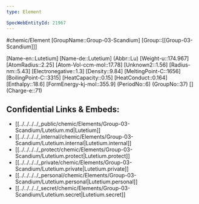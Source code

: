 ```yaml
---
type: Element

SpocWebEntityId: 21967
---
```

#chemic/Element 
[GroupName::Group-03-Scandium]
[Group::[[Group-03-Scandium]]]



[Name-en::Lutetium]
[Name-de::Lutetium]
(Abbr::Lu)
[Weight-u::174.967]
[AtomRadius::2.25]
[Atom-Vol-ccm-mol::17.78]
[Unknown2::1.56]
[Radius-nm::5.43]
[Electronegative::1.3]
[Density::9.84]
[MeltingPoint-C::1656]
[BoilingPoint-C::3315]
[HeatCapacity::0.15]
[HeatConduct::0.164]
[Enthalpy::18.6]
[FormEnergy-kj-mol::355.9]
(PeriodNo::6)
(GroupNo::37)
[]
(Charge-e::71)



## Confidential Links & Embeds: 
- [[../../../../_public/chemic/Elements/Group-03-Scandium/Lutetium.md|Lutetium]] 
- [[../../../../_internal/chemic/Elements/Group-03-Scandium/Lutetium.internal|Lutetium.internal]] 
- [[../../../../_protect/chemic/Elements/Group-03-Scandium/Lutetium.protect|Lutetium.protect]] 
- [[../../../../_private/chemic/Elements/Group-03-Scandium/Lutetium.private|Lutetium.private]] 
- [[../../../../_personal/chemic/Elements/Group-03-Scandium/Lutetium.personal|Lutetium.personal]] 
- [[../../../../_secret/chemic/Elements/Group-03-Scandium/Lutetium.secret|Lutetium.secret]] 
